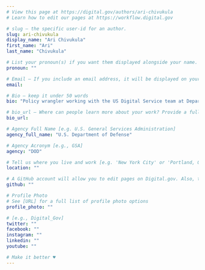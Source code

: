 ```yaml
---
# View this page at https://digital.gov/authors/ari-chivukula
# Learn how to edit our pages at https://workflow.digital.gov

# slug — the specific user-id for an author.
slug: ari-chivukula
display_name: "Ari Chivukula"
first_name: "Ari"
last_name: "Chivukula"

# List your pronoun(s) if you want them displayed alongside your name. If blank, we'll use just your name. Learn more http://mypronouns.org
pronoun: ""

# Email — If you include an email address, it will be displayed on your profile page
email: 

# Bio — keep it under 50 words
bio: "Policy wrangler working with the US Digital Service team at Department of Defense in cloud security, cyber warfare, and open source."

# bio_url — Where can people learn more about your work? Provide a full URL [e.g. 'https://www.example.gov/']
bio_url: 

# Agency Full Name [e.g. U.S. General Services Administration]
agency_full_name: "U.S. Department of Defense"

# Agency Acronym [e.g., GSA]
agency: "DOD"

# Tell us where you live and work [e.g. 'New York City' or 'Portland, OR']
location: ""

# A GitHub account will allow you to edit pages on Digital.gov. Also, the image used in your GitHub account can be used to populate your digital.gov profile photo. Learn more about getting a Github account at [URL]
github: ""

# Profile Photo
# See [URL] for a full list of profile photo options
profile_photo: ""

# [e.g., Digital_Gov]
twitter: ""
facebook: ""
instagram: ""
linkedin: ""
youtube: ""

# Make it better ♥
---
```

